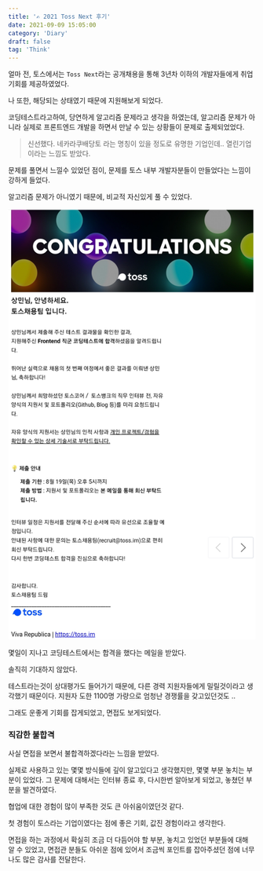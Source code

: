 ```yaml
---
title: '✍ 2021 Toss Next 후기'
date: 2021-09-09 15:05:00
category: 'Diary'
draft: false
tag: 'Think'
---
```


얼마 전, 토스에서는 `Toss Next`라는 공개채용을 통해 3년차 이하의 개발자들에게 취업 기회를 제공하였었다.

나 또한, 해당되는 상태였기 때문에 지원해보게 되었다.

코딩테스트라고하여, 당연하게 알고리즘 문제라고 생각을 하였는데, 알고리즘 문제가 아니라 실제로 프론트엔드 개발을 하면서 만날 수 있는 상황들이 문제로 출제되었었다.

> 신선했다. 네카라쿠배당토 라는 명칭이 있을 정도로 유명한 기업인데.. 열린기업이라는 느낌도 받았다.

문제를 풀면서 느낄수 있었던 점이, 문제를 토스 내부 개발자분들이 만들었다는 느낌이 강하게 들었다.

알고리즘 문제가 아니였기 때문에, 비교적 자신있게 풀 수 있었다.

<div style="margin : 0 auto; text-align : center">
  <img src="/img/2021/09/09/1.png?raw=true" alt="toss next">
</div>

몇일이 지나고 코딩테스트에서는 합격을 했다는 메일을 받았다.

솔직히 기대하지 않았다.

테스트라는것이 상대평가도 들어가기 때문에, 다른 경력 지원자들에게 밀릴것이라고 생각했기 때문이다. 지원자 도한 1100명 가량으로 엄청난 경쟁률을 갖고있던것도 ..

그래도 운좋게 기회를 잡게되었고, 면접도 보게되었다.

### 직감한 불합격

사실 면접을 보면서 불합격하겠다라는 느낌을 받았다.

실제로 사용하고 있는 몇몇 방식들에 깊이 알고있다고 생각했지만, 몇몇 부분 놓치는 부분이 있었다. 그 문제에 대해서는 인터뷰 종료 후, 다시한번 알아보게 되었고, 놓쳤던 부분을 발견하였다.

협업에 대한 경험이 많이 부족한 것도 큰 아쉬움이였던것 같다.

첫 경험이 토스라는 기업이였다는 점에 좋은 기회, 값진 경험이라고 생각한다.

면접을 하는 과정에서 확실히 조금 더 다듬어야 할 부분, 놓치고 있었던 부분들에 대해 알 수 있었고, 면접관 분들도 아쉬운 점에 있어서 조금씩 포인트를 잡아주셨던 점에 너무나도 많은 감사를 전달한다.
